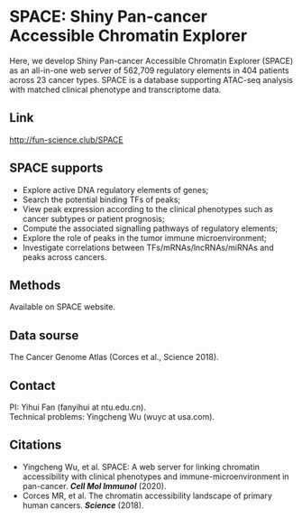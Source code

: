 # SPACE: Shiny Pan-cancer Accessible Chromatin Explorer
Here, we develop Shiny Pan-cancer Accessible Chromatin Explorer (SPACE) as an all-in-one web server of 562,709 regulatory elements in 404 patients across 23 cancer types. SPACE is a database supporting ATAC-seq analysis with matched clinical phenotype and transcriptome data.

## Link
http://fun-science.club/SPACE

## SPACE supports
 - Explore active DNA regulatory elements of genes;
 - Search the potential binding TFs of peaks;
 - View peak expression according to the clinical phenotypes such as cancer subtypes or patient prognosis;
 - Compute the associated signalling pathways of regulatory elements;
 - Explore the role of peaks in the tumor immune microenvironment;
 - Investigate correlations between TFs/mRNAs/lncRNAs/miRNAs and peaks across cancers.

## Methods
Available on SPACE website.

## Data sourse
The Cancer Genome Atlas (Corces et al., Science 2018).

## Contact
PI: Yihui Fan (fanyihui at ntu.edu.cn).    
Technical problems: Yingcheng Wu (wuyc at usa.com).

## Citations
 - Yingcheng Wu, et al. SPACE: A web server for linking chromatin accessibility with clinical phenotypes and immune-microenvironment in pan-cancer. ***Cell Mol Immunol*** (2020).
 - Corces MR, et al. The chromatin accessibility landscape of primary human cancers. ***Science*** (2018).

